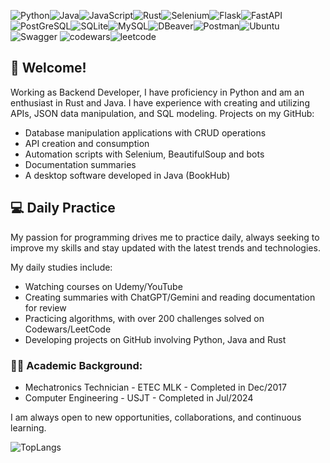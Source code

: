 ![Python](https://img.shields.io/badge/python-3670A0?style=for-the-badge&logo=python&logoColor=ffdd54)![Java](https://img.shields.io/badge/java-%23ED8B00.svg?style=for-the-badge&logo=openjdk&logoColor=white)![JavaScript](https://img.shields.io/badge/javascript-%23323330.svg?style=for-the-badge&logo=javascript&logoColor=%23F7DF1E)![Rust](https://img.shields.io/badge/rust-%23000000.svg?style=for-the-badge&logo=rust&logoColor=white)![Selenium](https://img.shields.io/badge/-selenium-%43B02A?style=for-the-badge&logo=selenium&logoColor=white)![Flask](https://img.shields.io/badge/flask-%23000.svg?style=for-the-badge&logo=flask&logoColor=white)![FastAPI](https://img.shields.io/badge/FastAPI-005571?style=for-the-badge&logo=fastapi)![PostGreSQL](https://img.shields.io/badge/PostgreSQL-316192?style=for-the-badge&logo=postgresql&logoColor=white)![SQLite](https://img.shields.io/badge/sqlite-%2307405e.svg?style=for-the-badge&logo=sqlite&logoColor=white)![MySQL](https://img.shields.io/badge/MySQL-00000F?style=for-the-badge&logo=mysql&logoColor=white)![DBeaver](https://img.shields.io/badge/dbeaver-382923?style=for-the-badge&logo=dbeaver&logoColor=white)![Postman](https://img.shields.io/badge/Postman-FF6C37?style=for-the-badge&logo=postman&logoColor=white)![Ubuntu](https://img.shields.io/badge/Ubuntu-E95420?style=for-the-badge&logo=ubuntu&logoColor=white)![Swagger](https://img.shields.io/badge/-Swagger-%23Clojure?style=for-the-badge&logo=swagger&logoColor=white)
![codewars](https://www.codewars.com/users/pedrohcleal/badges/small)![leetcode](https://img.shields.io/badge/dynamic/json?style=flat-square&labelColor=black&color=%23ffa116&label=Solved&query=solvedOverTotal&url=https%3A%2F%2Fleetcode-badge.vercel.app%2Fapi%2Fusers%2Fpedrohcleal&logo=leetcode&logoColor=yellow)

## 🚀 Welcome!
Working as Backend Developer, I have proficiency in Python and am an enthusiast in Rust and Java. I have experience with creating and utilizing APIs, JSON data manipulation, and SQL modeling. Projects on my GitHub:

- Database manipulation applications with CRUD operations
- API creation and consumption
- Automation scripts with Selenium, BeautifulSoup and bots
- Documentation summaries
- A desktop software developed in Java (BookHub)

## 💻 Daily Practice
My passion for programming drives me to practice daily, always seeking to improve my skills and stay updated with the latest trends and technologies.

My daily studies include:
- Watching courses on Udemy/YouTube
- Creating summaries with ChatGPT/Gemini and reading documentation for review
- Practicing algorithms, with over 200 challenges solved on Codewars/LeetCode
- Developing projects on GitHub involving Python, Java and Rust

### 🧑‍🎓 Academic Background:
- Mechatronics Technician - ETEC MLK - Completed in Dec/2017
- Computer Engineering - USJT - Completed in Jul/2024

I am always open to new opportunities, collaborations, and continuous learning.

![TopLangs](https://github-readme-stats.vercel.app/api/top-langs/?username=pedrohcleal&layout=compact)
